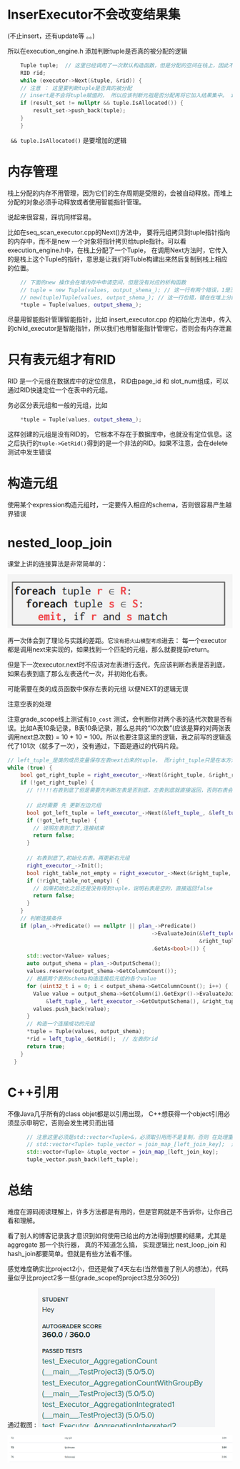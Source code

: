 # InserExecutor不会改变结果集
(不止insert，还有update等 。。)

所以在execution_engine.h 添加判断tuple是否真的被分配的逻辑

~~~cpp
    Tuple tuple;  // 这里已经调用了一次默认构造函数，但是分配的空间在栈上，因此不需要delete之类的操作
    RID rid;
    while (executor->Next(&tuple, &rid)) {
    // 注意 ： 这里要判断tuple是否真的被分配
    // insert是不会将tuple赋值的， 所以应该判断元祖是否分配再将它加入结果集中。 insert操作不会改变结果集！
    if (result_set != nullptr && tuple.IsAllocated()) {
        result_set->push_back(tuple);
    }
    }
~~~

` && tuple.IsAllocated()` 是要增加的逻辑

# 内存管理
栈上分配的内存不用管理，因为它们的生存周期是受限的，会被自动释放。而堆上分配的对象必须手动释放或者使用智能指针管理。

说起来很容易，踩坑同样容易。

比如在seq_scan_executor.cpp的Next()方法中， 要将元组拷贝到tuple指针指向的内存中，而不是new 一个对象将指针拷贝给tuple指针。可以看execution_engine.h中，在栈上分配了一个Tuple， 在调用Next方法时，它传入的是栈上这个Tuple的指针，意思是让我们将Tuble构建出来然后复制到栈上相应的位置。
~~~cpp
    // 下面的new 操作会在堆内存中申请空间，但是没有对应的析构函数
    // tuple = new Tuple(values, output_shema_); // 这一行有两个错误，1是没有析构Tuple ，2是没有在给定的地址创建，请见execution.h中的执行代码。 
    // new(tuple)Tuple(values, output_shema_); // 这一行也错，错在在堆上分配对象
    *tuple = Tuple(values, output_shema_); 
~~~

尽量用智能指针管理智能指针，比如 insert_executor.cpp 的初始化方法中，传入的child_executor是智能指针，所以我们也用智能指针管理它，否则会有内存泄漏

# 只有表元组才有RID
RID 是一个元组在数据库中的定位信息， RID由page_id 和 slot_num组成，可以通过RID快速定位一个在表中的元组。

务必区分表元组和一般的元组，比如
~~~cpp
    *tuple = Tuple(values, output_shema_);
~~~
这样创建的元组是没有RID的， 它根本不存在于数据库中，也就没有定位信息。这之后执行的`tuple->GetRid()`得到的是一个非法的RID。如果不注意，会在delete测试中发生错误

# 构造元组
使用某个expression构造元组时，一定要传入相应的schema，否则很容易产生越界错误 

# nested_loop_join
课堂上讲的连接算法是非常简单的：

![img](nest_loop_join_algorithm.png)

再一次体会到了理论与实践的差距。它`没有把火山模型考虑`进去： 每一个executor都是调用next来实现的，如果找到一个匹配的元组，那么就要提前return。

但是下一次executor.next时不应该对左表进行迭代，先应该判断右表是否到底，如果右表到底了那么左表迭代一次，并初始化右表。

可能需要在类的成员函数中保存左表的元组 以便NEXT的逻辑无误

注意空表的处理

注意grade_scope线上测试有`IO_cost` 测试，会判断你对两个表的迭代次数是否有误。比如A表10条记录，B表10条记录，那么总共的“IO次数”(应该是算的对两张表调用next总次数) = 10 * 10 = 100。所以也要注意这里的逻辑，我之前写的逻辑迭代了101次（就多了一次），没有通过，下面是通过的代码片段。

~~~cpp
// left_tuple_是类的成员变量保存左表next出来的tuple， 而right_tuple只是在本方法中创建的一个在栈上的临时变量
while (true) {
    bool got_right_tuple = right_executor_->Next(&right_tuple, &right_rid);
    if (!got_right_tuple) {
      // !!!!!右表到底了但是需要先判断左表是否到底，左表到底就直接返回，否则右表会多 next 1次，IO_Cost测试不会通过!!!!!
      
      // 此时需要 先 更新左边元组
      bool got_left_tuple = left_executor_->Next(&left_tuple_, &left_tuple_rid_);
      if (!got_left_tuple) {
        // 说明左表到底了,连接结束
        return false;
      }

      // 右表到底了,初始化右表。再更新右元组
      right_executor_->Init();
      bool right_table_not_empty = right_executor_->Next(&right_tuple, &right_rid);
      if (!right_table_not_empty) {
        // 如果初始化之后还是没有得到tuple，说明右表是空的，直接返回false
        return false;
      }
    }
    // 判断连接条件
    if (plan_->Predicate() == nullptr || plan_->Predicate()
                                             ->EvaluateJoin(&left_tuple_, left_executor_->GetOutputSchema(),
                                                            &right_tuple, right_executor_->GetOutputSchema())
                                             .GetAs<bool>()) {
      std::vector<Value> values;
      auto output_shema = plan_->OutputSchema();
      values.reserve(output_shema->GetColumnCount());
      // 根据两个表的schema构造连接后元组的各个value
      for (uint32_t i = 0; i < output_shema->GetColumnCount(); i++) {
        Value value = output_shema->GetColumn(i).GetExpr()->EvaluateJoin(
            &left_tuple_, left_executor_->GetOutputSchema(), &right_tuple, right_executor_->GetOutputSchema());
        values.push_back(value);
      }
      // 构造一个连接成功的元组
      *tuple = Tuple(values, output_shema);
      *rid = left_tuple_.GetRid();  // 左表的rid
      return true;
    }
  }
~~~

# C++引用
不像Java几乎所有的class objet都是以引用出现， C++想获得一个object引用必须显示申明它，否则会发生拷贝而出错

~~~cpp
      // 注意这里必须是std::vector<Tuple>&，必须取引用而不是复制，否则 在处理重复key时会出错！
      // std::vector<Tuple> tuple_vector = join_map_[left_join_key];  这样就是复制了一个vector
      std::vector<Tuple> &tuple_vector = join_map_[left_join_key];
      tuple_vector.push_back(left_tuple);
~~~

# 总结
难度在源码阅读理解上，许多方法都是有用的，但是官网就是不告诉你，让你自己看和理解。

看了别人的博客记录我才意识到如何使用已给出的方法得到想要的结果，尤其是 aggregate 那一个执行器， 真的不知道怎么搞， 实现逻辑比 nest_loop_join 和 hash_join都要简单。但就是有些方法看不懂。

感觉难度确实比project2小，但还是做了4天左右(当然借鉴了别人的想法)，代码量似乎比project2多一些(grade_scope的project3总分360分)

通过截图 :
![img](project3_fullgrade.png)

![img](project3leadboard.png)

